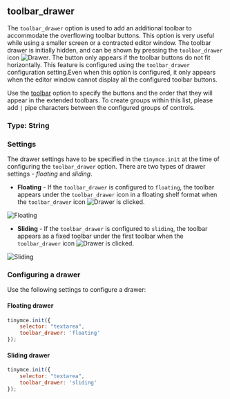 ## toolbar_drawer

The `toolbar_drawer` option is used to add an additional toolbar to accommodate the overflowing toolbar buttons. This option is very useful while using a smaller screen or a contracted editor window. The toolbar drawer is initially hidden, and can be shown by pressing the `toolbar_drawer` icon ![**Drawer**]({{site.baseurl}}/images/drawer.png). The button only appears if the toolbar buttons do not fit horizontally. This feature is configured using the `toolbar_drawer` configuration setting.Even when this option is configured, it only appears when the editor window cannot display all the configured toolbar buttons.

Use the [toolbar]({{site.baseurl}}/configure/editor-appearance/#toolbar) option to specify the buttons and the order that they will appear in the extended toolbars. To create groups within this list, please add `|` pipe characters between the configured groups of controls.

### Type: String

### Settings

The drawer settings have to be specified in the `tinymce.init` at the time of configuring the  `toolbar_drawer` option. There are two types of drawer settings - _floating_ and _sliding_.

* **Floating** - If the `toolbar_drawer` is configured to `floating`, the toolbar appears under the `toolbar_drawer` icon in a floating shelf format when the `toolbar_drawer` icon ![**Drawer**]({{site.baseurl}}/images/drawer.png) is clicked.

![**Floating**]({{site.baseurl}}/images/floating.png)

* **Sliding** - If the `toolbar_drawer` is configured to `sliding`, the toolbar appears as a fixed toolbar under the first toolbar when the `toolbar_drawer` icon ![**Drawer**]({{site.baseurl}}/images/drawer.png) is clicked.

![**Sliding**]({{site.baseurl}}/images/sliding.png)

### Configuring a drawer

Use the following settings to configure a drawer:

#### Floating drawer
```js
tinymce.init({
    selector: "textarea",
    toolbar_drawer: 'floating'
});
```

#### Sliding drawer
```js
tinymce.init({
    selector: "textarea",
    toolbar_drawer: 'sliding'
});
```
